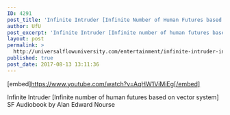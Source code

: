 ```yaml
---
ID: 4291
post_title: 'Infinite Intruder [Infinite Number of Human Futures based on Vector System] Audiobook'
author: UfU
post_excerpt: 'Infinite Intruder [Infinite number of human futures based on vector system] SF Audiobook by Alan Edward Nourse'
layout: post
permalink: >
  http://universalflowuniversity.com/entertainment/infinite-intruder-infinite-number-of-human-futures-based-on-vector-system-audiobook/
published: true
post_date: 2017-08-13 13:11:36
---
```

[embed]https://www.youtube.com/watch?v=AqHW1ViMiEg[/embed]<br>
<p>Infinite Intruder [Infinite number of human futures based on vector system] SF Audiobook by Alan Edward Nourse</p>